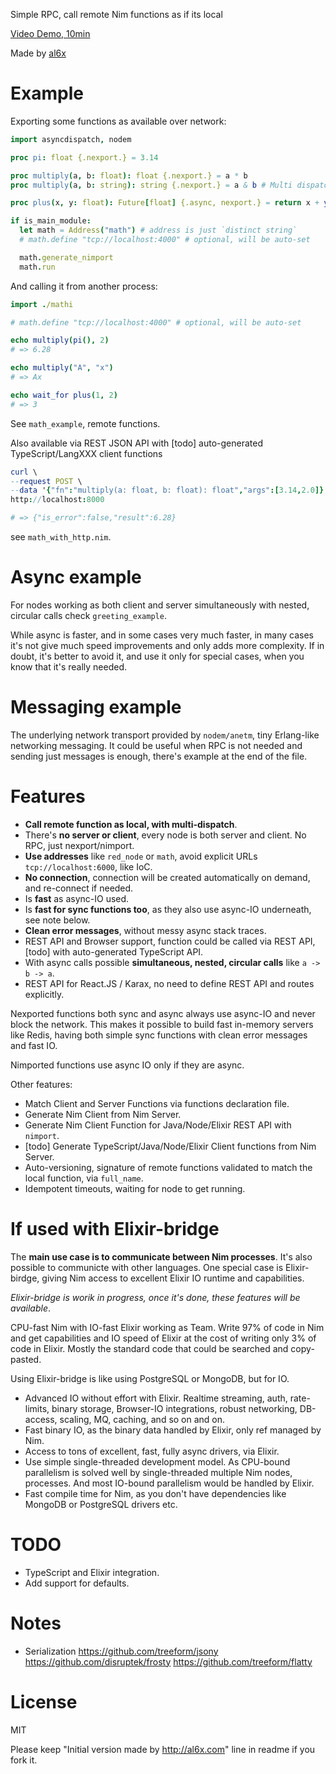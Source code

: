 Simple RPC, call remote Nim functions as if its local

[Video Demo, 10min](https://youtu.be/KUb15vva0vw)

Made by [al6x](http://al6x.com)

# Example

Exporting some functions as available over network:

```Nim
import asyncdispatch, nodem

proc pi: float {.nexport.} = 3.14

proc multiply(a, b: float): float {.nexport.} = a * b
proc multiply(a, b: string): string {.nexport.} = a & b # Multi dispatch supported

proc plus(x, y: float): Future[float] {.async, nexport.} = return x + y # Async supported

if is_main_module:
  let math = Address("math") # address is just `distinct string`
  # math.define "tcp://localhost:4000" # optional, will be auto-set

  math.generate_nimport
  math.run
```

And calling it from another process:

```Nim
import ./mathi

# math.define "tcp://localhost:4000" # optional, will be auto-set

echo multiply(pi(), 2)
# => 6.28

echo multiply("A", "x")
# => Ax

echo wait_for plus(1, 2)
# => 3
```

See `math_example`, remote functions.

Also available via REST JSON API with [todo] auto-generated TypeScript/LangXXX client functions

```Nim
curl \
--request POST \
--data '{"fn":"multiply(a: float, b: float): float","args":[3.14,2.0]}' \
http://localhost:8000

# => {"is_error":false,"result":6.28}
```

see `math_with_http.nim`.

# Async example

For nodes working as both client and server simultaneously with nested, circular calls check `greeting_example`.

While async is faster, and in some cases very much faster, in many cases it's not give much speed improvements
and only adds more complexity. If in doubt, it's better to avoid it, and use it only for special cases,
when you know that it's really needed.

# Messaging example

The underlying network transport provided by `nodem/anetm`, tiny Erlang-like networking messaging. It could be
useful when RPC is not needed and sending just messages is enough, there's example at the end of the file.

# Features

- **Call remote function as local, with multi-dispatch**.
- There's **no server or client**, every node is both server and client. No RPC, just nexport/nimport.
- **Use addresses** like `red_node` or `math`, avoid explicit URLs `tcp://localhost:6000`, like IoC.
- **No connection**, connection will be created automatically on demand, and re-connect if needed.
- Is **fast** as async-IO used.
- Is **fast for sync functions too**, as they also use async-IO underneath, see note below.
- **Clean error messages**, without messy async stack traces.
- REST API and Browser support, function could be called via REST API, [todo] with auto-generated TypeScript API.
- With async calls possible **simultaneous, nested, circular calls** like `a -> b -> a`.
- REST API for React.JS / Karax, no need to define REST API and routes explicitly.

Nexported functions both sync and async always use async-IO and never block the network. This makes it
possible to build fast in-memory servers like Redis, having both simple sync functions with clean error
messages and fast IO.

Nimported functions use async IO only if they are async.

Other features:

- Match Client and Server Functions via functions declaration file.
- Generate Nim Client from Nim Server.
- Generate Nim Client Function for Java/Node/Elixir REST API with `nimport`.
- [todo] Generate TypeScript/Java/Node/Elixir Client functions from Nim Server.
- Auto-versioning, signature of remote functions validated to match the local function, via `full_name`.
- Idempotent timeouts, waiting for node to get running.

# If used with Elixir-bridge

The **main use case is to communicate between Nim processes**. It's also possible to communicte with other
languages. One special case is Elixir-birdge, giving Nim access to excellent Elixir IO runtime and capabilities.

*Elixir-bridge is worik in progress, once it's done, these features will be available*.

CPU-fast Nim with IO-fast Elixir working as Team. Write 97% of code in Nim and get capabilities and IO speed of
Elixir at the cost of writing only 3% of code in Elixir. Mostly the standard code that could be searched and
copy-pasted.

Using Elixir-bridge is like using PostgreSQL or MongoDB, but for IO.

- Advanced IO without effort with Elixir. Realtime streaming, auth, rate-limits, binary storage, Browser-IO integrations, robust networking, DB-access, scaling, MQ, caching, and so on and on.
- Fast binary IO, as the binary data handled by Elixir, only ref managed by Nim.
- Access to tons of excellent, fast, fully async drivers, via Elixir.
- Use simple single-threaded development model. As CPU-bound parallelism is solved well by single-threaded
  multiple Nim nodes, processes. And most IO-bound parallelism would be handled by Elixir.
- Fast compile time for Nim, as you don't have dependencies like MongoDB or PostgreSQL drivers etc.

# TODO

- TypeScript and Elixir integration.
- Add support for defaults.

# Notes

- Serialization https://github.com/treeform/jsony https://github.com/disruptek/frosty
  https://github.com/treeform/flatty

# License

MIT

Please keep "Initial version made by http://al6x.com" line in readme if you fork it.